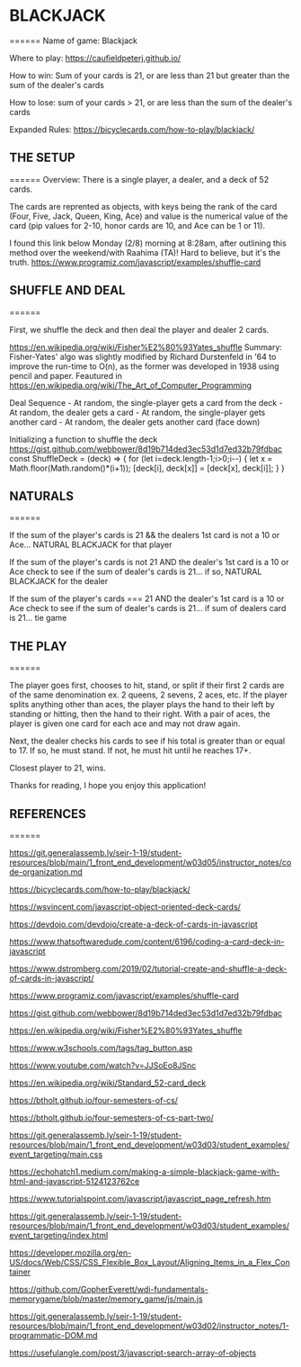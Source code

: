 # BLACKJACK
======
Name of game: 
    Blackjack

Where to play: 
    https://caufieldpeterj.github.io/ 

How to win:
    Sum of your cards is 21, or are less than 21 but greater than the sum of the dealer's cards

How to lose:
    sum of your cards > 21, or are less than the sum of the dealer's cards

Expanded Rules: 
    https://bicyclecards.com/how-to-play/blackjack/

## THE SETUP
======
Overview:  There is a single player, a dealer, and a deck of 52 cards.

The cards are reprented as objects, with keys being the rank of the card (Four, Five, Jack, Queen, King, Ace) and value is the numerical value of the card (pip values for 2-10, honor cards are 10, and Ace can be 1 or 11).

I found this link below Monday (2/8) morning at 8:28am, after outlining this method over the weekend/with Raahima (TA)! Hard to believe, but it's the truth.
https://www.programiz.com/javascript/examples/shuffle-card


## SHUFFLE AND DEAL
======

First, we shuffle the deck and then deal the player and dealer 2 cards.

https://en.wikipedia.org/wiki/Fisher%E2%80%93Yates_shuffle
    Summary: Fisher-Yates' algo was slightly modified by Richard Durstenfeld in '64 to improve the run-time to O(n), as the former was developed in 1938 using pencil and paper. 
    Feautured in https://en.wikipedia.org/wiki/The_Art_of_Computer_Programming 


Deal Sequence
    - At random, the single-player gets a card from the deck
    - At random, the dealer gets a card 
    - At random, the single-player gets another card 
    - At random, the dealer gets another card (face down)

Initializing a function to shuffle the deck
https://gist.github.com/webbower/8d19b714ded3ec53d1d7ed32b79fdbac
const ShuffleDeck = (deck) => {
    for (let i=deck.length-1;i>0;i--) {
        let x = Math.floor(Math.random()*(i+1));
        [deck[i], deck[x]] = [deck[x], deck[i]];
    }
}


## NATURALS
======

If the sum of the player's cards is 21 && the dealers 1st card is not a 10 or Ace... NATURAL BLACKJACK for that player

If the sum of the player's cards is not 21 AND the dealer's 1st card is a 10 or Ace check to see if the sum of dealer's cards is 21... if so, NATURAL BLACKJACK for the dealer

If the sum of the player's cards === 21 AND the dealer's 1st card is a 10 or Ace check to see if the sum of dealer's cards is 21... if sum of dealers card is 21... tie game


## THE PLAY
======

The player goes first, chooses to hit, stand, or split if their first 2 cards are of the same denomination ex. 2 queens, 2 sevens, 2 aces, etc. If the player splits anything other than aces, the player plays the hand to their left by standing or hitting, then the hand to their right. With a pair of aces, the player is given one card for each ace and may not draw again.

Next, the dealer checks his cards to see if his total is greater than or equal to 17. If so, he must stand. If not, he must hit until he reaches 17+. 

Closest player to 21, wins.

Thanks for reading, I hope you enjoy this application!

## REFERENCES
======

https://git.generalassemb.ly/seir-1-19/student-resources/blob/main/1_front_end_development/w03d05/instructor_notes/code-organization.md


https://bicyclecards.com/how-to-play/blackjack/ 

https://wsvincent.com/javascript-object-oriented-deck-cards/

https://devdojo.com/devdojo/create-a-deck-of-cards-in-javascript

https://www.thatsoftwaredude.com/content/6196/coding-a-card-deck-in-javascript

https://www.dstromberg.com/2019/02/tutorial-create-and-shuffle-a-deck-of-cards-in-javascript/

https://www.programiz.com/javascript/examples/shuffle-card

https://gist.github.com/webbower/8d19b714ded3ec53d1d7ed32b79fdbac   

https://en.wikipedia.org/wiki/Fisher%E2%80%93Yates_shuffle

https://www.w3schools.com/tags/tag_button.asp

https://www.youtube.com/watch?v=JJSoEo8JSnc

https://en.wikipedia.org/wiki/Standard_52-card_deck

https://btholt.github.io/four-semesters-of-cs/

https://btholt.github.io/four-semesters-of-cs-part-two/

https://git.generalassemb.ly/seir-1-19/student-resources/blob/main/1_front_end_development/w03d03/student_examples/event_targeting/main.css

https://echohatch1.medium.com/making-a-simple-blackjack-game-with-html-and-javascript-5124123762ce

https://www.tutorialspoint.com/javascript/javascript_page_refresh.htm

https://git.generalassemb.ly/seir-1-19/student-resources/blob/main/1_front_end_development/w03d03/student_examples/event_targeting/index.html

https://developer.mozilla.org/en-US/docs/Web/CSS/CSS_Flexible_Box_Layout/Aligning_Items_in_a_Flex_Container

https://github.com/GopherEverett/wdi-fundamentals-memorygame/blob/master/memory_game/js/main.js

https://git.generalassemb.ly/seir-1-19/student-resources/blob/main/1_front_end_development/w03d02/instructor_notes/1-programmatic-DOM.md

https://usefulangle.com/post/3/javascript-search-array-of-objects